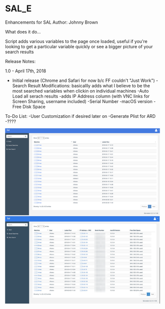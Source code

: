 # SAL_E
Enhancements for SAL
Author: Johnny Brown

What does it do...

Script adds various variables to the page once loaded, useful if you're looking to get a particular variable quickly or see a bigger picture of your search results


Release Notes:

1.0 - April 17th, 2018
- Initial release (Chrome and Safari for now b/c FF couldn't "Just Work")
-Search Result Modifications: basicallly adds what I believe to be the most searched variables when clickin on individual machines
-Auto Load all serach results
-adds IP Address column (with VNC links for Screen Sharing, username included)
-Serial Number
-macOS version
-Free Disk Space

To-Do List:
-User Customization if desired later on
-Generate Plist for ARD
-????

![Before](/Media/Screenshots/Before.png)
![After](/Media/Screenshots/After.png)


